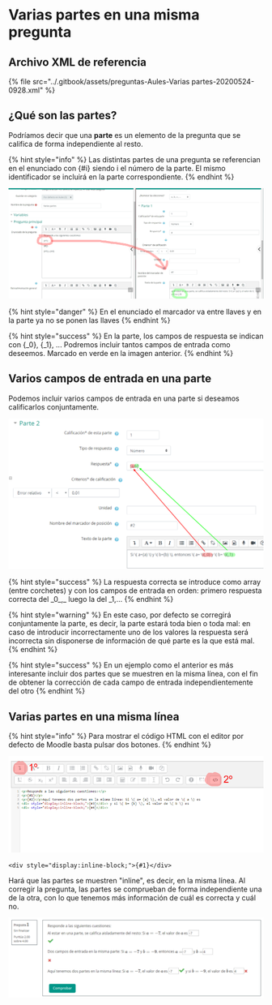 # Varias partes en una misma pregunta

## Archivo XML de referencia

{% file src="../.gitbook/assets/preguntas-Aules-Varias partes-20200524-0928.xml" %}

## ¿Qué son las partes?

Podríamos decir que una **parte** es un elemento de la pregunta que se califica de forma independiente al resto.

{% hint style="info" %}
Las distintas partes de una pregunta se referencian en el enunciado con {#i} siendo i el número de la parte. El mismo identificador se incluirá en la parte correspondiente.
{% endhint %}

![](<../.gitbook/assets/image (21).png>)

{% hint style="danger" %}
En el enunciado el marcador va entre llaves y en la parte ya no se ponen las llaves
{% endhint %}

{% hint style="success" %}
En la parte, los campos de respuesta se indican con {\_0}, {\_1}, ... Podremos incluir tantos campos de entrada como deseemos. Marcado en verde en la imagen anterior.
{% endhint %}

## Varios campos de entrada en una parte

&#x20;Podemos incluir varios campos de entrada en una parte si deseamos calificarlos conjuntamente.

![](<../.gitbook/assets/image (22).png>)

{% hint style="success" %}
La respuesta correcta se introduce como array (entre corchetes) y con los campos de entrada en orden: primero respuesta correcta del \_0_,_ luego la del \_1,...
{% endhint %}

{% hint style="warning" %}
En este caso, por defecto se corregirá conjuntamente la parte, es decir, la parte estará toda bien o toda mal: en caso de introducir incorrectamente uno de los valores la respuesta será incorrecta sin disponerse de información de qué parte es la que está mal.
{% endhint %}

{% hint style="success" %}
En un ejemplo como el anterior es más interesante incluir dos partes que se muestren en la misma línea, con el fin de obtener la corrección de cada campo de entrada independientemente del otro
{% endhint %}

## Varias partes en una misma línea

{% hint style="info" %}
Para mostrar el código HTML con el editor por defecto de Moodle basta pulsar dos botones.
{% endhint %}

![](<../.gitbook/assets/image (24).png>)

```
<div style="display:inline-block;">{#1}</div>
```

Hará que las partes se muestren "inline", es decir, en la misma línea. Al corregir la pregunta, las partes se comprueban de forma independiente una de la otra, con lo que tenemos más información de cuál es correcta y cuál no.

![](<../.gitbook/assets/image (23).png>)
